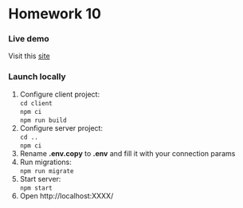 # Homework 10

### Live demo
Visit this [site](http://194.32.79.212:3000/)

### Launch locally
1. Configure client project: \
```cd client```\
```npm ci```\
```npm run build```
2. Configure server project: \
```cd ..``` \
```npm ci```
3. Rename **.env.copy** to **.env** and fill it with your connection params
4. Run migrations: \
```npm run migrate```
5. Start server: \
```npm start```
6. Open http://localhost:XXXX/
